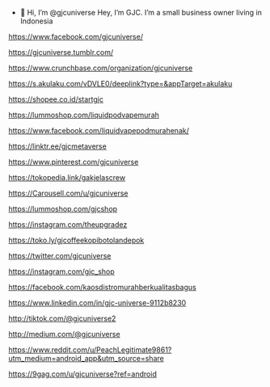 - 👋 Hi, I’m @gjcuniverse
Hey, I’m GJC. I’m a small business owner living in Indonesia

https://www.facebook.com/gjcuniverse/

https://gjcuniverse.tumblr.com/

https://www.crunchbase.com/organization/gjcuniverse

https://s.akulaku.com/vDVLE0/deeplink?type=&appTarget=akulaku

https://shopee.co.id/startgjc

https://lummoshop.com/liquidpodvapemurah

https://www.facebook.com/liquidvapepodmurahenak/

https://linktr.ee/gjcmetaverse

https://www.pinterest.com/gjcuniverse

https://tokopedia.link/gakjelascrew

https://Carousell.com/u/gjcuniverse

https://lummoshop.com/gjcshop

https://instagram.com/theupgradez

https://toko.ly/gjcoffeekopibotolandepok

https://twitter.com/gjcuniverse

https://instagram.com/gjc_shop

https://facebook.com/kaosdistromurahberkualitasbagus

https://www.linkedin.com/in/gjc-universe-9112b8230

http://tiktok.com/@gjcuniverse2

http://medium.com/@gjcuniverse

https://www.reddit.com/u/PeachLegitimate9861?utm_medium=android_app&utm_source=share

https://9gag.com/u/gjcuniverse?ref=android


<!---
gjcuniverse/gjcuniverse is a ✨ special ✨ repository because its `README.md` (this file) appears on your GitHub profile.
You can click the Preview link to take a look at your changes.
--->

